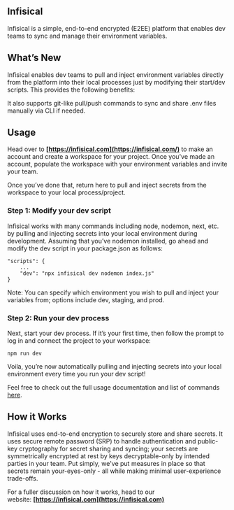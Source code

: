 ## Infisical

Infisical is a simple, end-to-end encrypted (E2EE) platform that enables dev teams to sync and manage their environment variables.

## What’s New

Infisical enables dev teams to pull and inject environment variables directly from the platform into their local processes just by modifying their start/dev scripts. This provides the following benefits:

It also supports git-like pull/push commands to sync and share .env files manually via CLI if needed.

## Usage

Head over to **[https://infisical.com](https://infisical.com/)** to make an account and create a workspace for your project. Once you've made an account, populate the workspace with your environment variables and invite your team.

Once you’ve done that, return here to pull and inject secrets from the workspace to your local process/project.

### Step 1: Modify your dev script

Infisical works with many commands including node, nodemon, next, etc. by pulling and injecting secrets into your local environment during development. Assuming that you’ve nodemon installed, go ahead and modify the dev script in your package.json as follows:

```
"scripts": {
	...
	"dev": "npx infisical dev nodemon index.js"
}
```

Note: You can specify which environment you wish to pull and inject your variables from; options include dev, staging, and prod.

### Step 2: Run your dev process

Next, start your dev process. If it’s your first time, then follow the prompt to log in and connect the project to your workspace:

```
npm run dev
```

Voila, you’re now automatically pulling and injecting secrets into your local environment every time you run your dev script!

Feel free to check out the full usage documentation and list of commands [here](https://infisical.com/docs/gettingStarted).

## How it Works

Infisical uses end-to-end encryption to securely store and share secrets. It uses secure remote password (SRP) to handle authentication and public-key cryptography for secret sharing and syncing; your secrets are symmetrically encrypted at rest by keys decryptable-only by intended parties in your team. Put simply, we've put measures in place so that secrets remain your-eyes-only - all while making minimal user-experience trade-offs.

For a fuller discussion on how it works, head to our website: **[https://infisical.com](https://infisical.com)**
